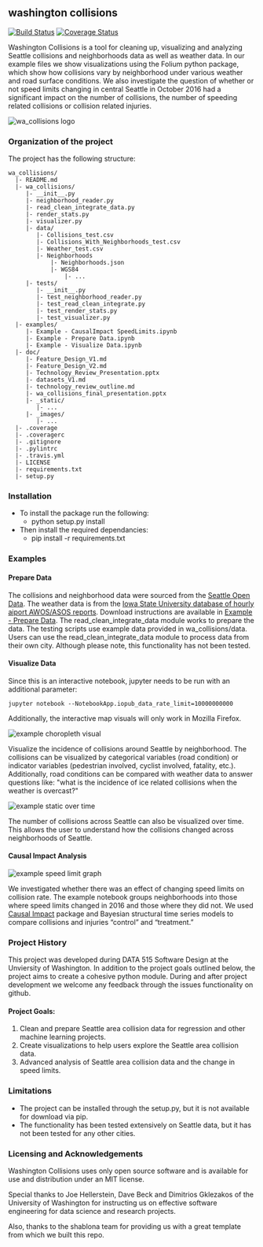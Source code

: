 ## washington collisions
[![Build Status](https://travis-ci.org/gdc3000/wa_collisions.svg?branch=master)](https://travis-ci.org/gdc3000/wa_collisions)
[![Coverage Status](https://coveralls.io/repos/github/gdc3000/wa_collisions/badge.svg)](https://coveralls.io/github/gdc3000/wa_collisions)

Washington Collisions is a tool for cleaning up, visualizing and 
analyzing Seattle collisions and neighborhoods data as well as weather data.
In our example files we show visualizations using the Folium python 
package, which show how collisions vary by neighborhood under various weather
and road surface conditions. We also investigate the question of whether or
not speed limits changing in central Seattle in October 2016 had a significant 
impact on the number of collisions, the number of speeding related collisions
or collision related injuries.

![wa_collisions logo](doc/_images/wa_collisions_logo.png)

### Organization of the  project

The project has the following structure:

    wa_collisions/
      |- README.md
      |- wa_collisions/
         |- __init__.py
         |- neighborhood_reader.py
         |- read_clean_integrate_data.py
         |- render_stats.py
         |- visualizer.py
         |- data/
            |- Collisions_test.csv
            |- Collisions_With_Neighborhoods_test.csv
            |- Weather_test.csv
            |- Neighborhoods
                |- Neighborhoods.json
                |- WGS84
                    |- ...
         |- tests/
            |- __init__.py
            |- test_neighborhood_reader.py
            |- test_read_clean_integrate.py
            |- test_render_stats.py
            |- test_visualizer.py
      |- examples/ 
         |- Example - CausalImpact SpeedLimits.ipynb
         |- Example - Prepare Data.ipynb 
         |- Example - Visualize Data.ipynb 
      |- doc/
         |- Feature_Design_V1.md
         |- Feature_Design_V2.md
         |- Technology_Review_Presentation.pptx
         |- datasets_V1.md
         |- technology_review_outline.md
         |- wa_collisions_final_presentation.pptx
         |- _static/
            |- ...
         |- _images/
            |- ...  
      |- .coverage
      |- .coveragerc
      |- .gitignore
      |- .pylintrc
      |- .travis.yml
      |- LICENSE
      |- requirements.txt
      |- setup.py
      

### Installation

* To install the package run the following:
    * python setup.py install
* Then install the required dependancies:
    * pip install -r requirements.txt

### Examples

#### Prepare Data

The collisions and neighborhood data were sourced from the [Seattle Open Data](https://data.seattle.gov/).
The weather data is from the [Iowa State University database of hourly aiport 
AWOS/ASOS reports](https://mesonet.agron.iastate.edu/request/download.phtml). Download
instructions are available in [Example - Prepare Data](examples/Example%20-%20Prepare%20Data.ipynb).  The 
read_clean_integrate_data module works to prepare the data. The testing scripts 
use example data provided in wa_collisions/data. Users can use the read_clean_integrate_data
module to process data from their own city. Although please note, this functionality 
has not been tested.  

#### Visualize Data 

Since this is an interactive notebook, jupyter needs to be run with an additional parameter:

`jupyter notebook --NotebookApp.iopub_data_rate_limit=10000000000`

Additionally, the interactive map visuals will only work in Mozilla Firefox. 

![example choropleth visual](doc/_images/example_visual_choropleth.PNG)

Visualize the incidence of collisions around Seattle by neighborhood. The collisions can be
visualized by categorical variables (road condition) or indicator variables (pedestrian 
involved, cyclist involved, fatality, etc.). Additionally, road conditions can be compared with 
weather data to answer questions like: "what is the incidence of ice related collisions
when the weather is overcast?" 

![example static over time](doc/_images/example_visual_overtime.PNG)

The number of collisions across Seattle can also be visualized over time. This allows the user 
to understand how the collisions changed across neighborhoods of Seattle. 

#### Causal Impact Analysis 

![example speed limit graph](doc/_images/speed_limit_graph.png)

We investigated whether there was an effect of changing speed limits on collision rate. 
The example notebook groups neighborhoods into those where speed limits changed in 2016 
and those where they did not. We used [Causal Impact](https://github.com/jamalsenouci/causalimpact) package and Bayesian structural time 
series models to compare collisions and injuries “control” and “treatment.”

### Project History

This project was developed during DATA 515 Software Design at the Unviersity of
Washington. In addition to the project goals outlined below, the project aims to create 
a cohesive python module. During and after project development we welcome any 
feedback through the issues functionality on github. 

#### Project Goals:

1. Clean and prepare Seattle area collision data for regression and other machine learning projects.
3. Create visualizations to help users explore the Seattle area collision data.
4. Advanced analysis of Seattle area collision data and the change in speed limits.

### Limitations

- The project can be installed through the setup.py, but it is not available for download via pip. 
- The functionality has been tested extensively on Seattle data, but it has not been tested for any other cities. 

### Licensing and Acknowledgements

Washington Collisions uses only open source software and is available
for use and distribution under an MIT license.

Special thanks to Joe Hellerstein, Dave Beck and Dimitrios Gklezakos of
the University of Washington for instructing us on effective software 
engineering for data science and research projects.

Also, thanks to the shablona team for providing us with a great template from 
which we built this repo.  
